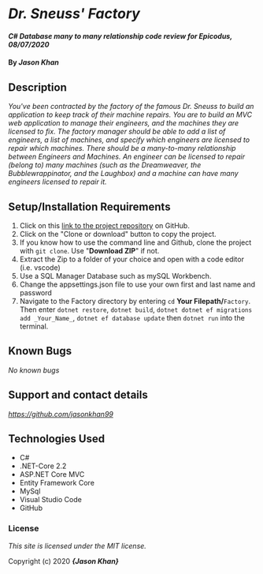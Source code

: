 # _Dr. Sneuss' Factory_

#### _C# Database many to many relationship code review for Epicodus, 08/07/2020_

#### By _**Jason Khan**_

## Description

_You've been contracted by the factory of the famous Dr. Sneuss to build an application to keep track of their machine repairs. You are to build an MVC web application to manage their engineers, and the machines they are licensed to fix. The factory manager should be able to add a list of engineers, a list of machines, and specify which engineers are licensed to repair which machines. There should be a many-to-many relationship between Engineers and Machines. An engineer can be licensed to repair (belong to) many machines (such as the Dreamweaver, the Bubblewrappinator, and the Laughbox) and a machine can have many engineers licensed to repair it._

## Setup/Installation Requirements

  1. Click on this [link to the project repository](https://github.com/jasonkhan99/Factory.git) on GitHub.  
  2. Click on the "Clone or download" button to copy the project.     
  3. If you know how to use the command line and Github, clone the project with `git clone`. Use "**Download ZIP**" if not.
  4. Extract the Zip to a folder of your choice and open with a code editor (i.e. vscode)
  5. Use a SQL Manager Database such as mySQL Workbench.
  6. Change the appsettings.json file to use your own first and last name and password 
  6. Navigate to the Factory directory by entering `cd` **Your Filepath/**`Factory`. Then enter `dotnet restore`, `dotnet build`, `dotnet dotnet ef migrations add _Your_Name_`, `dotnet ef database update` then `dotnet run` into the terminal.

## Known Bugs

_No known bugs_

## Support and contact details

_https://github.com/jasonkhan99_

## Technologies Used

* C#
* .NET-Core 2.2
* ASP.NET Core MVC
* Entity Framework Core
* MySql
* Visual Studio Code
* GitHub

### License

*This site is licensed under the MIT license.*

Copyright (c) 2020 **_{Jason Khan}_**